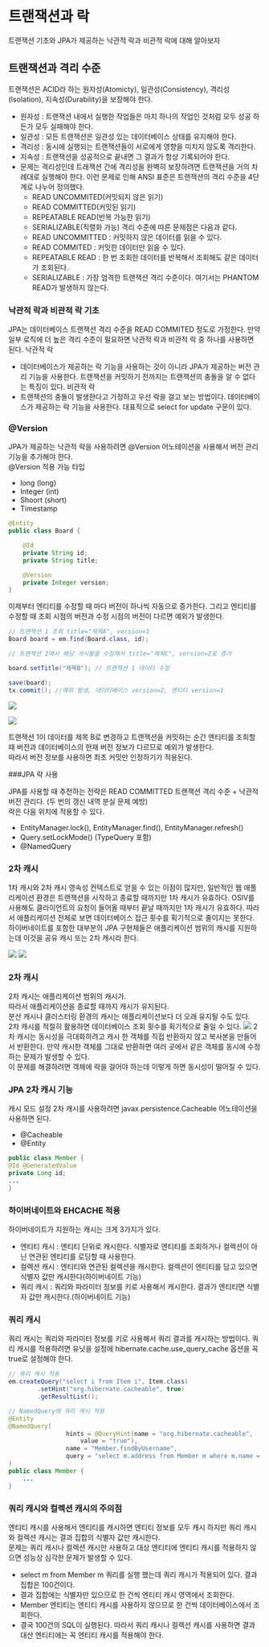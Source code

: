 # 트랜잭션과 락
트랜잭션 기초와 JPA가 제공하는 낙관적 락과 비관적 락에 대해 알아보자
## 트랜잭션과 격리 수준
트랜잭션은 ACID라 하는 원자성(Atomicty), 일관성(Consistency), 격리성(Isolation), 지속성(Durability)을 보장해야 한다.
- 원자성 : 트랜잭션 내에서 실행한 작업들은 마치 하나의 작업인 것처럼 모두 성공 하든가 모두 실패해야 한다.
- 일관성 : 모든 트랜잭션은 일관성 있는 데이터베이스 상태를 유지해야 한다.
- 격리성 : 동시에 실행되는 트랜잭션들이 서로에게 영향을 미치지 않도록 격리한다.
- 지속성 : 트랜잭션을 성공적으로 끝내면 그 결과가 항상 기록되어야 한다.
- 
  문제는 격리성인데 트래잭션 간에 격리성을 완벽히 보장하려면 트랜잭션을 거의 차례대로 실행해야 한다. 이런 문제로 인해 ANSI 표준은 트랜잭션의 격리 수준을 4단계로 나누어 정의했다.
  - READ UNCOMMITED(커밋되지 않은 읽기)
  - READ COMMITTED(커밋된 읽기)
  - REPEATABLE READ(반복 가능한 읽기)
  - SERIALIZABLE(직렬화 가능)
  격리 수준에 따른 문제점은 다음과 같다.
  - READ UNCOMMITTED : 커밋하지 않은 데이터를 읽을 수 있다.
  - READ COMMITED : 커밋한 데이터만 읽을 수 있다.
  - REPEATABLE READ : 한 번 조회한 데이터를 반복해서 조회해도 같은 데이터가 조회된다.
  - SERIALIZABLE : 가장 엄격한 트랜잭션 격리 수준이다. 여기서는 PHANTOM READ가 발생하지 않는다.
### 낙관적 락과 비관적 락 기초
JPA는 데이터베이스 트랜잭션 격리 수준을 READ COMMITED 정도로 가정한다. 만약 일부 로직에 더 높은 격리 수준이 필요하면 낙관적 락과 비관적 락 중 하나를 사용하면 된다.
낙관적 락
- 데이터베이스가 제공하는 락 기능을 사용하는 것이 아니라 JPA가 제공하는 버전 관리 기능을 사용한다. 트랜잭션을 커밋하기 전까지는 트랜잭션의 충돌을 알 수 없다는 특징이 있다.
비관적 락
- 트랜잭션의 충돌이 발생한다고 가정하고 우선 락을 걸고 보는 방법이다. 데이터베이스가 제공하는 락 기능을 사용한다. 대표적으로 select for update 구문이 있다.

### @Version
JPA가 제공하는 낙관적 락을 사용하려면 @Version 어노테이션을 사용해서 버전 관리 기능을 추가해야 한다.     
@Version 적용 가능 타입    
- long (long)
- Integer (int)
- Shoort (short)
- Timestamp
```java
@Entity
public class Board {

	@Id
	private String id;
	private String title;

	@Version
	private Integer version;
}
```

이제부터 엔티티를 수정할 때 마다 버전이 하나씩 자동으로 증가한다. 그리고 엔티티를 수정할 때 조회 시점의 버전과 수정 시점의 버전이 다르면 예외가 발생한다.
```java
// 트랜잭션 1 조회 title="제목A", version=1
Board board = em.find(Board.class, id);

// 트랜잭션 2에서 해당 게시물을 수정해서 title="제목C", version=2로 증가

board.setTitle("제목B"); // 트랜잭션 1 데이터 수정

save(board);
tx.commit(); //예외 발생, 데이터베이스 version=2, 엔티티 version=1

```
![](img_7.png)

![](img_8.png)

트랜잭션 1이 데이터를 제목 B로 변경하고 트랜잭션을 커밋하는 순간 엔티티를 조회할 때 버전과 데이터베이스의 현재 버전 정보가 다르므로 예외가 발생한다.      
따라서 버전 정보를 사용하면 최초 커밋만 인정하기가 적용된다.

###JPA 락 사용

JPA를 사용할 때 추천하는 전략은 READ COMMITTED 트랜잭션 격리 수준 + 낙관적 버전 관리다. (두 번의 갱신 내역 분실 문제 예방)       
락은 다음 위치에 적용할 수 있다.    
- EntityManager.lock(), EntityManager.find(), EntityManager.refresh()     
- Query.setLockMode() (TypeQuery 포함)     
- @NamedQuery    
### 2차 캐시
1차 캐시와 2차 캐시
영속성 컨텍스트로 얻을 수 있는 이점이 많지만, 일반적인 웹 애플리케이션 환경은 트랜잭션을 시작하고 종료할 때까지만 1차 캐시가 유효하다. OSIV를 사용해도 클라이언트의 요청이 들어올 때부터 끝날 때까지만 1차 캐시가 유효하다. 따라서 애플리케이션 전체로 보면 데이터베이스 접근 횟수를 획기적으로 줄이지는 못한다.     
하이버네이트를 포함한 대부분의 JPA 구현체들은 애플리케이션 범위의 캐시를 지원하는데 이것을 공유 캐시 또는 2차 캐시라 한다.     

![](img_9.png)
![](img_10.png)

### 2차 캐시
2차 캐시는 애플리케이션 범위의 캐시가.      
따라서 애플리케이션을 종료할 때까지 캐시가 유지된다.      
분산 캐시나 클러스터링 환경의 캐시는 애플리케이션보다 더 오래 유지될 수도 있다.      
2차 캐시를 적절히 활용하면 데이터베이스 조회 횟수를 획기적으로 줄일 수 있다.
![](img_11.png)
2차 캐시는 동시성을 극대화하려고 캐시 한 객체를 직접 반환하지 않고 복사본을 만들어서 반환한다. 만약 캐시한 객체를 그대로 반환하면 여러 곳에서 같은 객체를 동시에 수정하는 문제가 발생할 수 있다.      
이 문제를 해결하려면 객체에 락을 걸어야 하는데 이렇게 하면 동시성이 떨어질 수 있다.
### JPA 2차 캐시 기능
캐시 모드 설정
2차 캐시를 사용하려면 javax.persistence.Cacheable 어노테이션을 사용하면 된다.
- @Cacheable
- @Entity
```java
public class Member {
@Id @GeneratedValue
private Long id;
...
}
```
### 하이버네이트와 EHCACHE 적용
하이버네이트가 지원하는 캐시는 크게 3가지가 있다.
- 엔티티 캐시 : 엔티티 단위로 캐시한다. 식별자로 엔티티를 조회하거나 컬렉션이 아닌 연관된 엔티티를 로딩할 때 사용한다.
- 컬렉션 캐시 : 엔티티와 연관된 컬렉션을 캐시한다. 컬렉션이 엔티티를 담고 있으면 식별자 값만 캐시한다(하이버네이트 기능)
- 쿼리 캐시 : 쿼리와 파라미터 정보를 키로 사용해서 캐시한다. 결과가 엔티티면 식별자 값만 캐시한다.(하이버네이트 기능)
### 쿼리 캐시
쿼리 캐시는 쿼리와 파라미터 정보를 키로 사용해서 쿼리 결과를 캐시하는 방법이다. 쿼리 캐시를 적용하려면 유닛을 설정에 hibernate.cache.use_query_cache 옵션을 꼭 true로 설정해야 한다.
```java 
// 쿼리 캐시 적용
em.createQuery("select i from Item i", Item.class)
		.setHint("org.hibernate.cacheable", true)
		.getResultList();
```

```java
// NamedQuery에 쿼리 캐시 적용
@Entity
@NamedQuery(
				hints = @QueryHint(name = "org.hibernate.cacheable",
					value = "true"),
				name = "Member.findByUsername",
				query = "select m.address from Member m where m.name = :username"
)
public class Member {
	...
}
```

### 쿼리 캐시와 컬렉션 캐시의 주의점
엔티티 캐시를 사용해서 엔티티를 캐시하면 엔티티 정보를 모두 캐시 하지만 쿼리 캐시와 컬렉션 캐시는 결과 집합의 식별자 값만 캐시한다.      
문제는 쿼리 캐시나 컬렉션 캐시만 사용하고 대상 엔티티에 엔티티 캐시를 적용하지 않으면 성능상 심각한 문제가 발생할 수 있다.
- select m from Member m 쿼리를 실행 했는데 쿼리 캐시가 적용되어 있다. 결과 집합은 100건이다.
- 결과 집합에는 식별자만 있으므로 한 건씩 엔티티 캐시 영역에서 조회한다.
- Member 엔티티는 엔티티 캐시를 사용하지 않으므로 한 건씩 데이터베이스에서 조회한다.
- 결국 100건의 SQL이 실행된다.
따라서 쿼리 캐시나 컬렉션 캐시를 사용하면 결과 대산 엔티티에는 꼭 엔티티 캐시를 적용해야 한다.



